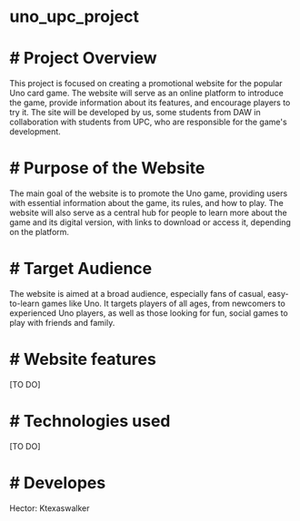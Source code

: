 # uno_upc_project

# # Project Overview

This project is focused on creating a promotional website for the popular Uno card game. The website will serve as an online platform to introduce the game, provide information about its features, and encourage players to try it. The site will be developed by us, some students from DAW in collaboration with students from UPC, who are responsible for the game's development.

# # Purpose of the Website

The main goal of the website is to promote the Uno game, providing users with essential information about the game, its rules, and how to play. The website will also serve as a central hub for people to learn more about the game and its digital version, with links to download or access it, depending on the platform.

# # Target Audience

The website is aimed at a broad audience, especially fans of casual, easy-to-learn games like Uno. It targets players of all ages, from newcomers to experienced Uno players, as well as those looking for fun, social games to play with friends and family.

# # Website features 

[TO DO]

# # Technologies used

[TO DO]

# # Developes

Hector: Ktexaswalker